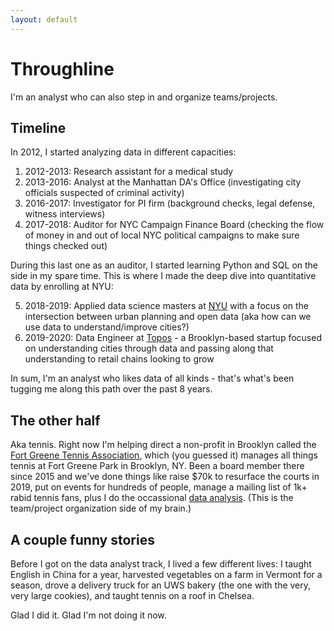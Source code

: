 ```yaml
---
layout: default
---
```


# Throughline

I'm an analyst who can also step in and organize teams/projects.

## Timeline

In 2012, I started analyzing data in different capacities:

1. 2012-2013: Research assistant for a medical study 
2. 2013-2016: Analyst at the Manhattan DA's Office (investigating city officials suspected of criminal activity)
3. 2016-2017: Investigator for PI firm (background checks, legal defense, witness interviews)
4. 2017-2018: Auditor for NYC Campaign Finance Board (checking the flow of money in and out of local NYC political campaigns to make sure things checked out)

During this last one as an auditor, I started learning Python and SQL on the side in my spare time. This is where I made the deep dive into quantitative data by enrolling at NYU:

5. 2018-2019: Applied data science masters at [NYU](https://cusp.nyu.edu/) with a focus on the intersection between urban planning and open data (aka how can we use data to understand/improve cities?)
6. 2019-2020: Data Engineer at [Topos](https://topos.com/) - a Brooklyn-based startup focused on understanding cities through data and passing along that understanding to retail chains looking to grow

In sum, I'm an analyst who likes data of all kinds - that's what's been tugging me along this path over the past 8 years.

## The other half

Aka tennis. Right now I'm helping direct a non-profit in Brooklyn called the [Fort Greene Tennis Association](http://www.fortgreenetennis.org/), which (you guessed it) manages all things tennis at Fort Greene Park in Brooklyn, NY. Been a board member there since 2015 and we've done things like raise $70k to resurface the courts in 2019, put on events for hundreds of people, manage a mailing list of 1k+ rabid tennis fans, plus I do the occassional [data analysis](./side-projects.md). (This is the team/project organization side of my brain.)

## A couple funny stories

Before I got on the data analyst track, I lived a few different lives: I taught English in China for a year, harvested vegetables on a farm in Vermont for a season, drove a delivery truck for an UWS bakery (the one with the very, very large cookies), and taught tennis on a roof in Chelsea.

Glad I did it. Glad I'm not doing it now.